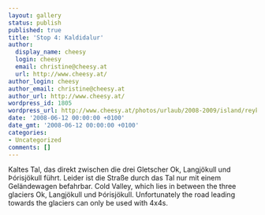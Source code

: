 ```yaml
---
layout: gallery
status: publish
published: true
title: 'Stop 4: Kaldidalur'
author:
  display_name: cheesy
  login: cheesy
  email: christine@cheesy.at
  url: http://www.cheesy.at/
author_login: cheesy
author_email: christine@cheesy.at
author_url: http://www.cheesy.at/
wordpress_id: 1805
wordpress_url: http://www.cheesy.at/photos/urlaub/2008-2009/island/reykjavik-snaefellsnes/kaldidalur/
date: '2008-06-12 00:00:00 +0100'
date_gmt: '2008-06-12 00:00:00 +0100'
categories:
- Uncategorized
comments: []
---
```

<!--:de-->Kaltes Tal, das direkt zwischen die drei Gletscher Ok, Langjökull und Þórisjökull führt. Leider ist die Straße durch das Tal nur mit einem Geländewagen befahrbar.
<!--:--><!--:en-->Cold Valley, which lies in between the three glaciers Ok, Langjökull und Þórisjökull. Unfortunately the road leading towards the glaciers can only be used with 4x4s.
<!--:-->
